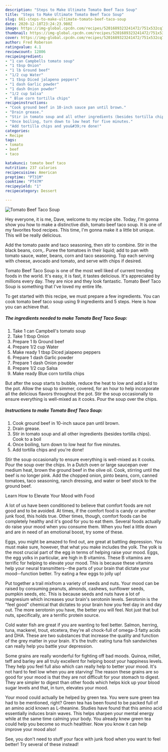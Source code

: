 ```yaml
---
description: "Steps to Make Ultimate Tomato Beef Taco Soup"
title: "Steps to Make Ultimate Tomato Beef Taco Soup"
slug: 661-steps-to-make-ultimate-tomato-beef-taco-soup
date: 2020-12-18T23:24:23.980Z
image: https://img-global.cpcdn.com/recipes/5201689323241472/751x532cq70/tomato-beef-taco-soup-recipe-main-photo.jpg
thumbnail: https://img-global.cpcdn.com/recipes/5201689323241472/751x532cq70/tomato-beef-taco-soup-recipe-main-photo.jpg
cover: https://img-global.cpcdn.com/recipes/5201689323241472/751x532cq70/tomato-beef-taco-soup-recipe-main-photo.jpg
author: Fred Roberson
ratingvalue: 4.1
reviewcount: 12806
recipeingredient:
- "1 can Campbells tomato soup"
- "1 tbsp Onion"
- "1 lb Ground beef"
- "1/2 cup Water"
- "1 tbsp Diced jalapeno peppers"
- "1 dash Garlic powder"
- "1 dash Onion powder"
- "1/2 cup Salsa"
- " Blue corn tortilla chips"
recipeinstructions:
- "Cook ground beef in 10-inch sauce pan until brown."
- "Drain grease."
- "Stir in tomato soup and all other ingredients (besides tortilla chips). Cook to a boil"
- "Once boiling, turn down to low heat for five minutes."
- "Add tortilla chips and you&#39;re done!"
categories:
- Recipe
tags:
- tomato
- beef
- taco

katakunci: tomato beef taco 
nutrition: 237 calories
recipecuisine: American
preptime: "PT31M"
cooktime: "PT47M"
recipeyield: "1"
recipecategory: Dessert

---
```



![Tomato Beef Taco Soup](https://img-global.cpcdn.com/recipes/5201689323241472/751x532cq70/tomato-beef-taco-soup-recipe-main-photo.jpg)

Hey everyone, it is me, Dave, welcome to my recipe site. Today, I'm gonna show you how to make a distinctive dish, tomato beef taco soup. It is one of my favorites food recipes. This time, I'm gonna make it a little bit unique. This will be really delicious.

Add the tomato paste and taco seasoning, then stir to combine. Stir in the black beans, corn,. Puree the tomatoes in their liquid; add to pan with tomato sauce, water, beans, corn and taco seasoning. Top each serving with cheese, avocado and tomato, and serve with chips if desired.

Tomato Beef Taco Soup is one of the most well liked of current trending foods in the world. It's easy, it is fast, it tastes delicious. It's appreciated by millions every day. They are nice and they look fantastic. Tomato Beef Taco Soup is something that I've loved my entire life.


To get started with this recipe, we must prepare a few ingredients. You can cook tomato beef taco soup using 9 ingredients and 5 steps. Here is how you can achieve that.

<!--inarticleads1-->

##### The ingredients needed to make Tomato Beef Taco Soup:

1. Take 1 can Campbell&#39;s tomato soup
1. Take 1 tbsp Onion
1. Prepare 1 lb Ground beef
1. Prepare 1/2 cup Water
1. Make ready 1 tbsp Diced jalapeno peppers
1. Prepare 1 dash Garlic powder
1. Prepare 1 dash Onion powder
1. Prepare 1/2 cup Salsa
1. Make ready  Blue corn tortilla chips


But after the soup starts to bubble, reduce the heat to low and add a lid to the pot. Allow the soup to simmer, covered, for an hour to help incorporate all the delicious flavors throughout the pot. Stir the soup occasionally to ensure everything is well-mixed as it cooks. Pour the soup over the chips. 

<!--inarticleads2-->

##### Instructions to make Tomato Beef Taco Soup:

1. Cook ground beef in 10-inch sauce pan until brown.
1. Drain grease.
1. Stir in tomato soup and all other ingredients (besides tortilla chips). Cook to a boil
1. Once boiling, turn down to low heat for five minutes.
1. Add tortilla chips and you&#39;re done!


Stir the soup occasionally to ensure everything is well-mixed as it cooks. Pour the soup over the chips. In a Dutch oven or large saucepan over medium heat, brown the ground beef in the olive oil. Cook, stirring until the beef is no longer pink. Add the chopped onion, pinto beans, corn, canned tomatoes, taco seasoning, ranch dressing, and water or beef stock to the ground beef. 

Learn How to Elevate Your Mood with Food


A lot of us have been conditioned to believe that comfort foods are not good and to be avoided. At times, if the comfort food is candy or another junk food, this holds true. Other times, though, comfort foods can be completely healthy and it's good for you to eat them. Several foods actually do raise your mood when you consume them. When you feel a little down and are in need of an emotional boost, try some of these.

Eggs, you might be amazed to find out, are great at battling depression. You must make sure, however, that what you make includes the yolk. The yolk is the most crucial part of the egg in terms of helping raise your mood. Eggs, the egg yolks in particular, are high in B vitamins. These B vitamins are terrific for helping to elevate your mood. This is because these vitamins help your neural transmitters--the parts of your brain that dictate your mood--function better. Try eating a few eggs to jolly up!

Put together a trail mixfrom a variety of seeds and nuts. Your mood can be raised by consuming peanuts, almonds, cashews, sunflower seeds, pumpkin seeds, etc. This is because seeds and nuts have a lot of magnesium which increases your brain's serotonin levels. Serotonin is the "feel good" chemical that dictates to your brain how you feel day in and day out. The more serotonin you have, the better you will feel. Not just that but nuts, specifically, are a terrific protein source.

Cold water fish are great if you are wanting to feel better. Salmon, herring, tuna, mackerel, trout, etcetera, they're all chock-full of omega-3 fatty acids and DHA. These are two substances that increase the quality and function of the grey matter in your brain. It's the truth: eating tuna fish sandwiches can really help you battle your depression. 

Some grains are really wonderful for fighting off bad moods. Quinoa, millet, teff and barley are all truly excellent for helping boost your happiness levels. They help you feel full also which can really help to better your mood. It's not hard to feel low when you are starving! The reason these grains are so good for your mood is that they are not difficult for your stomach to digest. They are simpler to digest than other foods which helps kick up your blood sugar levels and that, in turn, elevates your mood.

Your mood could actually be helped by green tea. You were sure green tea had to be mentioned, right? Green tea has been found to be packed full of an amino acid known as L-theanine. Studies have found that this amino acid essentially induces brain waves. This helps sharpen your mental energy while at the same time calming your body. You already knew green tea could help you become so much healthier. Now you know it can help improve your mood also!

See, you don't need to stuff your face with junk food when you want to feel better! Try several of these instead!

